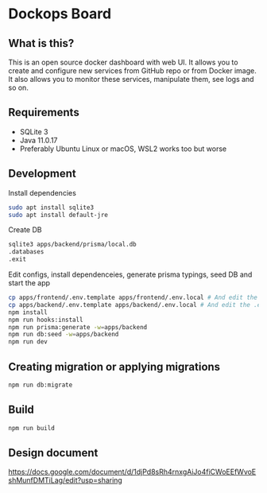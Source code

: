 # Dockops Board

## What is this?

This is an open source docker dashboard with web UI.
It allows you to create and configure new services from GitHub repo or from Docker image.
It also allows you to monitor these services, manipulate them, see logs and so on.

## Requirements

- SQLite 3
- Java 11.0.17
- Preferably Ubuntu Linux or macOS, WSL2 works too but worse

## Development

Install dependencies

```bash
sudo apt install sqlite3
sudo apt install default-jre
```

Create DB

```bash
sqlite3 apps/backend/prisma/local.db
.databases
.exit
```

Edit configs, install dependenceies, generate prisma typings, seed DB and start the app

```bash
cp apps/frontend/.env.template apps/frontend/.env.local # And edit the .env file
cp apps/backend/.env.template apps/backend/.env.local # And edit the .env file
npm install
npm run hooks:install
npm run prisma:generate -w=apps/backend
npm run db:seed -w=apps/backend
npm run dev
```

## Creating migration or applying migrations

```bash
npm run db:migrate
```

## Build

```bash
npm run build
```

## Design document

https://docs.google.com/document/d/1djPd8sRh4rnxgAiJo4fiCWoEEfWvoEshMunfDMTiLag/edit?usp=sharing
